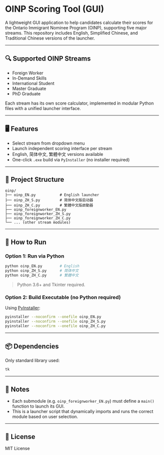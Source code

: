 # OINP Scoring Tool (GUI)

A lightweight GUI application to help candidates calculate their scores for the Ontario Immigrant Nominee Program (OINP), supporting five major streams. This repository includes English, Simplified Chinese, and Traditional Chinese versions of the launcher.

---

## 🔍 Supported OINP Streams

- Foreign Worker
- In-Demand Skills
- International Student
- Master Graduate
- PhD Graduate

Each stream has its own score calculator, implemented in modular Python files with a unified launcher interface.

---

## 🖥️ Features

- Select stream from dropdown menu
- Launch independent scoring interface per stream
- English, 简体中文, 繁體中文 versions available
- One-click `.exe` build via `PyInstaller` (no installer required)

---

## 📂 Project Structure

```
oinp/
├── oinp_EN.py           # English launcher
├── oinp_ZH_S.py         # 简体中文版启动器
├── oinp_ZH_C.py         # 繁體中文版啟動器
├── oinp_foreignworker_EN.py
├── oinp_foreignworker_ZH_S.py
├── oinp_foreignworker_ZH_C.py
└── ... (other stream modules)

```

---

## 🚀 How to Run

### Option 1: Run via Python

```bash
python oinp_EN.py        # English
python oinp_ZH_S.py      # 简体中文
python oinp_ZH_C.py      # 繁體中文
```

> Python 3.6+ and Tkinter required.

### Option 2: Build Executable (no Python required)

Using [PyInstaller](https://pyinstaller.org/):

```bash
pyinstaller --noconfirm --onefile oinp_EN.py
pyinstaller --noconfirm --onefile oinp_ZH_S.py
pyinstaller --noconfirm --onefile oinp_ZH_C.py
```

---

## 📦 Dependencies

Only standard library used:

```txt
tk
```

---

## 📌 Notes

- Each submodule (e.g. `oinp_foreignworker_EN.py`) must define a `main()` function to launch its GUI.
- This is a launcher script that dynamically imports and runs the correct module based on user selection.

---

## 📄 License

MIT License
